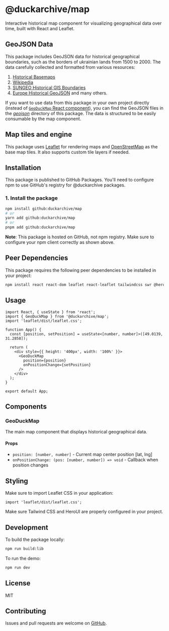# @duckarchive/map

Interactive historical map component for visualizing geographical data over time, built with React and Leaflet.

## GeoJSON Data

This package includes GeoJSON data for historical geographical boundaries, such as the borders of ukrainian lands from 1500 to 2000. The data carefully collected and formatted from various resources:
1. [Historical Basemaps](https://github.com/aourednik/historical-basemaps)
2. [Wikipedia](https://wikipedia.org/)
3. [SUNGEO Historical GIS Boundaries](https://www.sungeo.org/sungeo-historical-gis-boundaries)
4. [Europe Historical GeoJSON](https://github.com/ioggstream/europe-historical-geojson)
and many others.

If you want to use data from this package in your own project directly (instead of [`GeoDuckMap` React component](#1-install-the-package)), you can find the GeoJSON files in the [_geojson_](https://github.com/duckarchive/map/tree/main/geojson) directory of this package. The data is structured to be easily consumable by the map component.

## Map tiles and engine

This package uses [Leaflet](https://leafletjs.com/) for rendering maps and [OpenStreetMap](https://www.openstreetmap.org/) as the base map tiles. It also supports custom tile layers if needed.

## Installation

This package is published to GitHub Packages. You'll need to configure npm to use GitHub's registry for @duckarchive packages.

### 1. Install the package

```bash
npm install github:duckarchive/map
# or
yarn add github:duckarchive/map
# or
pnpm add github:duckarchive/map
```

**Note**: This package is hosted on GitHub, not npm registry. Make sure to configure your npm client correctly as shown above.

## Peer Dependencies

This package requires the following peer dependencies to be installed in your project:

```bash
npm install react react-dom leaflet react-leaflet tailwindcss swr @heroui/autocomplete @heroui/button @heroui/card @heroui/input @heroui/spinner @heroui/system
```

## Usage

```tsx
import React, { useState } from 'react';
import { GeoDuckMap } from '@duckarchive/map';
import 'leaflet/dist/leaflet.css';

function App() {
  const [position, setPosition] = useState<[number, number]>([49.0139, 31.2858]);

  return (
    <div style={{ height: '400px', width: '100%' }}>
      <GeoDuckMap 
        position={position} 
        onPositionChange={setPosition} 
      />
    </div>
  );
}

export default App;
```

## Components

### GeoDuckMap

The main map component that displays historical geographical data.

#### Props

- `position: [number, number]` - Current map center position [lat, lng]
- `onPositionChange: (pos: [number, number]) => void` - Callback when position changes

## Styling

Make sure to import Leaflet CSS in your application:

```tsx
import 'leaflet/dist/leaflet.css';
```

Make sure Tailwind CSS and HeroUI are properly configured in your project.

## Development

To build the package locally:

```bash
npm run build:lib
```

To run the demo:

```bash
npm run dev
```

## License

MIT

## Contributing

Issues and pull requests are welcome on [GitHub](https://github.com/duckarchive/map).
